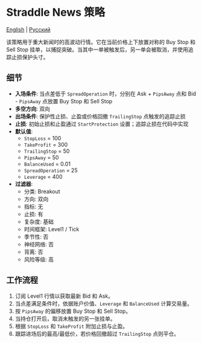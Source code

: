 # Straddle News 策略
[English](README.md) | [Русский](README_ru.md)

该策略用于重大新闻时的高波动行情。它在当前价格上下放置对称的 Buy Stop 和 Sell Stop 挂单，以捕捉突破。当其中一单被触发后，另一单会被取消，并使用追踪止损保护头寸。

## 细节

- **入场条件**: 当点差低于 `SpreadOperation` 时，分别在 Ask + `PipsAway` 点和 Bid - `PipsAway` 点放置 Buy Stop 和 Sell Stop
- **多空方向**: 双向
- **出场条件**: 保护性止损、止盈或价格回撤 `TrailingStop` 点触发的追踪止损
- **止损**: 初始止损和止盈通过 `StartProtection` 设置；追踪止损在代码中实现
- **默认值**:
  - `StopLoss` = 100
  - `TakeProfit` = 300
  - `TrailingStop` = 50
  - `PipsAway` = 50
  - `BalanceUsed` = 0.01
  - `SpreadOperation` = 25
  - `Leverage` = 400
- **过滤器**:
  - 分类: Breakout
  - 方向: 双向
  - 指标: 无
  - 止损: 有
  - 复杂度: 基础
  - 时间框架: Level1 / Tick
  - 季节性: 否
  - 神经网络: 否
  - 背离: 否
  - 风险等级: 高

## 工作流程

1. 订阅 Level1 行情以获取最新 Bid 和 Ask。
2. 当点差满足条件时，依据账户价值、`Leverage` 和 `BalanceUsed` 计算交易量。
3. 按 `PipsAway` 的偏移放置 Buy Stop 和 Sell Stop。
4. 当持仓打开后，取消未触发的另一张挂单。
5. 根据 `StopLoss` 和 `TakeProfit` 附加止损与止盈。
6. 跟踪进场后的最高/最低价，若价格回撤超过 `TrailingStop` 点则平仓。
